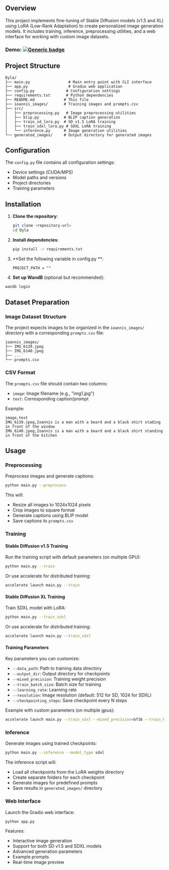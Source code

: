 ## Overview

This project implements fine-tuning of Stable Diffusion models (v1.5 and XL) using LoRA (Low-Rank Adaptation) to create personalized image generation models. 
It includes training, inference, preprocessing utilities, and a web interface for working with custom image datasets.

### Demo: [![Generic badge][logo-hf_spaces]][hf_spaces]

[hf_spaces]: https://huggingface.co/spaces/ixarchakos/my-lora

[logo-hf_spaces]: https://img.shields.io/badge/🤗-Demo-blue.svg?style=plastic


## Project Structure

```
Dyla/
├── main.py                 # Main entry point with CLI interface
├── app.py                  # Gradio web application
├── config.py              # Configuration settings
├── requirements.txt       # Python dependencies
├── README.md             # This file
├── ioannis_images/       # Training images and prompts.csv
├── src/
│   ├── preprocessing.py   # Image preprocessing utilities
│   ├── blip.py           # BLIP caption generation
│   ├── train_sd_lora.py  # SD v1.5 LoRA training
│   ├── train_sdxl_lora.py # SDXL LoRA training
│   └── inference.py      # Image generation utilities
└── generated_images/     # Output directory for generated images
```

## Configuration

The `config.py` file contains all configuration settings:

- Device settings (CUDA/MPS)
- Model paths and versions
- Project directories
- Training parameters

## Installation

1. **Clone the repository**:
   ```bash
   git clone <repository-url>
   cd Dyla
   ```

2. **Install dependencies**:
   ```bash
   pip install -r requirements.txt
   ```
   
3. **Set the following variable in config.py **:
   ```
   PROJECT_PATH = ""
   ```

4.  **Set up WandB** (optional but recommended):
   ```bash
   wandb login
   ```

## Dataset Preparation

### Image Dataset Structure

The project expects images to be organized in the `ioannis_images/` directory with a corresponding `prompts.csv` file:

```
ioannis_images/
├── IMG_6139.jpeg
├── IMG_6140.jpeg
├── ...
└── prompts.csv
```

### CSV Format

The `prompts.csv` file should contain two columns:
- `image`: Image filename (e.g., "img1.jpg")
- `text`: Corresponding caption/prompt

Example:
```csv
image,text
IMG_6139.jpeg,Ioannis is a man with a beard and a black shirt stading in front of the window
IMG_6140.jpeg,Ioannis is a man with a beard and a black shirt standing in front of the kitchen
```

## Usage

### Preprocessing

Preprocess images and generate captions:

```bash
python main.py --preprocess
```

This will:
- Resize all images to 1024x1024 pixels
- Crop images to square format
- Generate captions using BLIP model
- Save captions to `prompts.csv`

### Training

#### Stable Diffusion v1.5 Training

Run the training script with default parameters (on multiple GPU):

```bash
python main.py --train
```

Or use accelerate for distributed training:

```bash
accelerate launch main.py --train
```

#### Stable Diffusion XL Training

Train SDXL model with LoRA:

```bash
python main.py --train_sdxl
```

Or use accelerate for distributed training:

```bash
accelerate launch main.py --train_sdxl
```

#### Training Parameters

Key parameters you can customize:

- `--data_path`: Path to training data directory
- `--output_dir`: Output directory for checkpoints
- `--mixed_precision`: Training weight precision
- `--train_batch_size`: Batch size for training
- `--learning_rate`: Learning rate
- `--resolution`: Image resolution (default: 512 for SD, 1024 for SDXL)
- `--checkpointing_steps`: Save checkpoint every N steps

Example with custom parameters (on multiple gpus):
```bash
accelerate launch main.py --train_sdxl --mixed_precision=bf16 --train_batch_size 4 --resolution 768
```

### Inference

Generate images using trained checkpoints:

```bash
python main.py --inference --model_type sdxl
```

The inference script will:
- Load all checkpoints from the LoRA weights directory
- Create separate folders for each checkpoint
- Generate images for predefined prompts
- Save results in `generated_images/` directory

### Web Interface

Launch the Gradio web interface:

```bash
python app.py
```

Features:
- Interactive image generation
- Support for both SD v1.5 and SDXL models
- Advanced generation parameters
- Example prompts
- Real-time image preview
